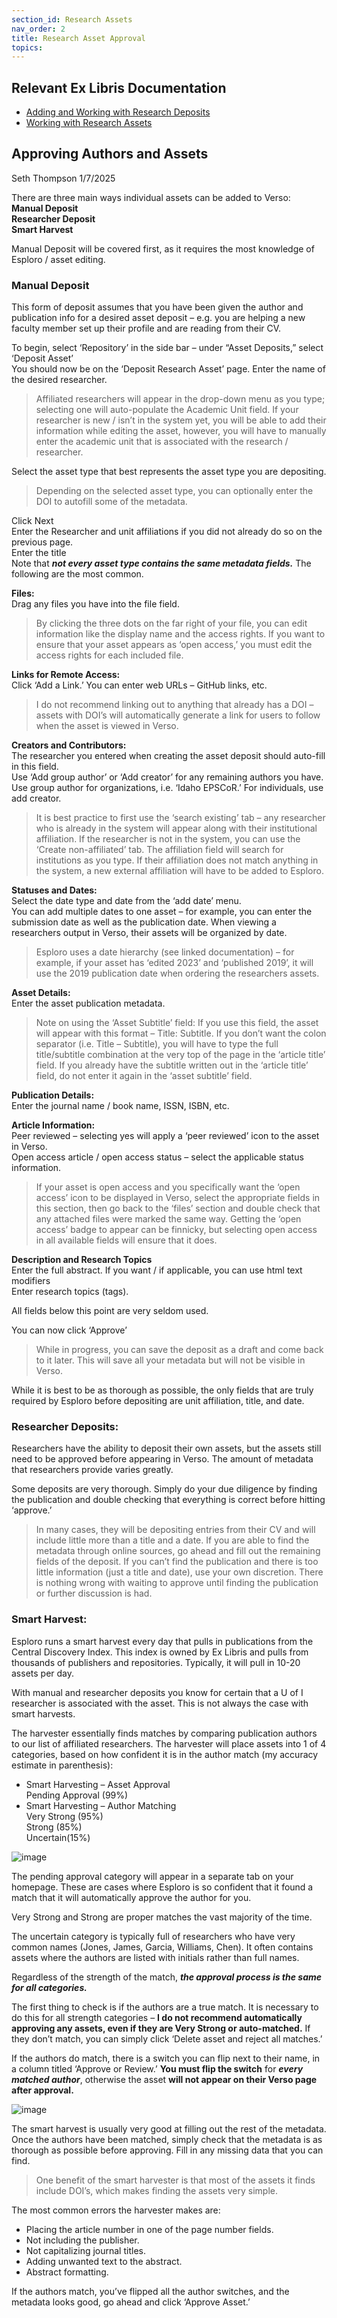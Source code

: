 ```yaml
---
section_id: Research Assets
nav_order: 2
title: Research Asset Approval
topics:
---
```

## Relevant Ex Libris Documentation
- [Adding and Working with Research Deposits](https://knowledge.exlibrisgroup.com/Esploro/Product_Documentation/Esploro_Online_Help_(English)/Working_with_the_Esploro_Research_Hub/020_Working_with_Research_Deposits)
- [Working with Research Assets](https://knowledge.exlibrisgroup.com/Esploro/Product_Documentation/Esploro_Online_Help_(English)/Working_with_the_Esploro_Research_Hub/010_Working_with_Research_Assets)

## Approving Authors and Assets

Seth Thompson 1/7/2025

There are three main ways individual assets can be added to Verso:  
**Manual Deposit**  
**Researcher Deposit**  
**Smart Harvest**  

Manual Deposit will be covered first, as it requires the most knowledge of Esploro / asset editing.

### Manual Deposit

This form of deposit assumes that you have been given the author and publication info for a desired asset deposit – e.g. you are helping a new faculty member set up their profile and are reading from their CV.  

To begin, select ‘Repository’ in the side bar – under “Asset Deposits,” select ‘Deposit Asset’  
You should now be on the ‘Deposit Research Asset’ page. Enter the name of the desired researcher. 
>Affiliated researchers will appear in the drop-down menu as you type; selecting one will auto-populate the Academic Unit field. If your 
>researcher is new / isn’t in the system yet, you will be able to add their information while editing the asset, however, you will have to manually enter the academic unit that is associated with the research / researcher.

Select the asset type that best represents the asset type you are depositing. 
>Depending on the selected asset type, you can optionally enter the DOI to autofill some of the metadata.
 
Click Next  
Enter the Researcher and unit affiliations if you did not already do so on the previous page.  
Enter the title  
Note that ***not every asset type contains the same metadata fields.*** The following are the most common.  

**Files:**  
Drag any files you have into the file field. 
>By clicking the three dots on the far right of your file, you can edit information like the display name and the access rights. If you want to ensure that your asset appears as ‘open access,’ you 
must edit the access rights for each included file.

**Links for Remote Access:**  
Click ‘Add a Link.’ You can enter web URLs – GitHub links, etc. 
>I do not recommend linking out to anything that already has a DOI – assets with DOI’s will automatically generate a link for users to follow when the asset is viewed in Verso.

**Creators and Contributors:**  
The researcher you entered when creating the asset deposit should auto-fill in this field.  
Use ‘Add group author’ or ‘Add creator’ for any remaining authors you have.  
Use group author for organizations, i.e. ‘Idaho EPSCoR.’ For individuals, use add creator.  
>It is best practice to first use the ‘search existing’ tab – any 
>researcher who is already in the system will appear along with their institutional affiliation. If the researcher is not in the system, you can use the ‘Create non-affiliated’ tab. The affiliation field will search for institutions as you 
>type. If their affiliation does not match anything in the system, a new external affiliation will have to be added to Esploro.

**Statuses and Dates:**  
Select the date type and date from the ‘add date’ menu.  
You can add multiple dates to one asset – for example, you can enter the submission date as well as the publication date. When viewing a researchers output in Verso, their assets will 
be organized by date.  
>Esploro uses a date hierarchy (see linked documentation) – for example, if your asset has ‘edited 2023’ and ‘published 2019’, it will use the 2019 publication date when ordering the researchers assets.

**Asset Details:**  
Enter the asset publication metadata.   
>Note on using the ‘Asset Subtitle’ field: If you use this field, the asset will appear with this format – Title: Subtitle. If you don’t want the colon separator (i.e. Title – Subtitle), you will have to type the full title/subtitle 
>combination at the very top of the page in the ‘article title’ field. If you already have the subtitle written out in the ‘article title’ field, do not enter it again in the ‘asset subtitle’ field.

**Publication Details:**  
Enter the journal name / book name, ISSN, ISBN, etc.

**Article Information:**  
Peer reviewed – selecting yes will apply a ‘peer reviewed’ icon to the asset in Verso.  
Open access article / open access status – select the applicable status information.   
>If your asset is open access and you specifically want the ‘open access’ icon to be displayed in Verso, select the appropriate fields in this section, then go back to the ‘files’ section and double check that any attached files were
>marked the same way. Getting the ‘open access’ badge to appear can be finnicky, but selecting open access in all available fields will ensure that it does.

**Description and Research Topics**  
Enter the full abstract. If you want / if applicable, you can use html text modifiers  
Enter research topics (tags).  


All fields below this point are very seldom used.  

You can now click ‘Approve’  
>While in progress, you can save the deposit as a draft and come back to it later. This will save all your metadata but will not be visible in Verso.

While it is best to be as thorough as possible, the only fields that are truly required by Esploro before depositing are unit affiliation, title, and date.

### Researcher Deposits:

Researchers have the ability to deposit their own assets, but the assets still need to be approved before appearing in Verso. The amount of metadata that researchers provide varies greatly.  

Some deposits are very thorough. Simply do your due diligence by finding the publication and double checking that everything is correct before hitting ‘approve.’  
>In many cases, they will be depositing entries from their CV and will include little more than a title and a date. If you are able to find the metadata through online sources, go ahead and fill out the remaining fields of the deposit. If 
>you can’t find the publication and there is too little information (just a title and date), use your own discretion. There is nothing wrong with waiting to approve until finding the publication or further discussion is had.


### Smart Harvest:

Esploro runs a smart harvest every day that pulls in publications from the Central Discovery Index. 
This index is owned by Ex Libris and pulls from thousands of publishers and repositories. Typically, it will pull in 10-20 assets per day.

With manual and researcher deposits you know for certain that a U of I researcher is associated with the asset. This is not always the case with smart harvests.

The harvester essentially finds matches by comparing publication authors to our list of affiliated researchers. The harvester will place assets into 1 of 4 categories, based on how confident it is in the author match (my accuracy estimate 
in parenthesis):  

- Smart Harvesting – Asset Approval  
Pending Approval (99%)  
- Smart Harvesting – Author Matching  
Very Strong (95%)  
Strong (85%)  
Uncertain(15%)  

![image](https://github.com/user-attachments/assets/73a8dceb-806d-4db8-a23e-bedde91f2f43)

The pending approval category will appear in a separate tab on your homepage. These are cases where Esploro is so confident that it found a match that it will automatically approve the author for you.  

Very Strong and Strong are proper matches the vast majority of the time.  
 
The uncertain category is typically full of researchers who have very common names (Jones, James, Garcia, Williams, Chen). It often contains assets where the authors are listed with initials rather than full names.  

Regardless of the strength of the match, ***the approval process is the same for all categories.***

The first thing to check is if the authors are a true match. It is necessary to do this for all strength categories – **I do not recommend automatically approving any assets, even if they are Very Strong or auto-matched.** If they don’t 
match, you can simply click ‘Delete asset and reject all matches.’  

If the authors do match, there is a switch you can flip next to their name, in a column titled ‘Approve or Review.’ **You must flip the switch** for ***every matched author***, otherwise the asset **will not appear on their Verso page after approval.**

![image](https://github.com/user-attachments/assets/8e50b9e5-0765-4494-a4d6-c7b52b358395)

The smart harvest is usually very good at filling out the rest of the metadata. Once the authors have been matched, simply check that the metadata is as thorough as possible before approving. Fill in any missing data that you can find.
>One benefit of the smart harvester is that most of the assets it finds include DOI’s, which makes finding the assets very simple.

The most common errors the harvester makes are:  
- Placing the article number in one of the page number fields.  
- Not including the publisher.  
- Not capitalizing journal titles.  
- Adding unwanted text to the abstract.  
- Abstract formatting.  
  
If the authors match, you’ve flipped all the author switches, and the metadata looks good, go ahead and click ‘Approve Asset.’
